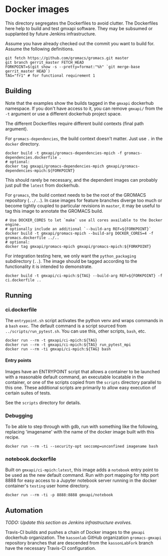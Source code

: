 # Docker images

This directory segregates the Dockerfiles to avoid clutter. The Dockerfiles
here help to build and test gmxapi software. They may be subsumed or supplanted
by future Jenkins infrastructure.

Assume you have already checked out the commit you want to build for.
Assume the following definitions.

    git fetch https://github.com/gromacs/gromacs.git master
    git branch gerrit_master FETCH_HEAD
    FORKPOINT=$(git show -s --pretty=format:"%h" `git merge-base gerrit_master HEAD`)
    TAG="fr1" # for functional requirement 1

## Building

Note that the examples show the builds tagged in the `gmxapi` dockerhub namespace.
If you don't have access to it, you can remove `gmxapi/` from the `-t` argument or use
a different dockerhub project space.

The different Dockerfiles require different build contexts (final path argument).

For `gromacs-dependencies`, the build context doesn't matter. Just use `.` in the
`docker` directory.

    docker build -t gmxapi/gromacs-dependencies-mpich -f gromacs-dependencies.dockerfile .
    # optional:
    docker tag gmxapi/gromacs-dependencies-mpich gmxapi/gromacs-dependencies-mpich:${FORKPOINT}

This should rarely be necessary, and the dependent images can probably just pull the `latest`
from dockerhub.

For `gromacs`, the build context needs to be the root of the GROMACS repository (`../..`).
In case images for feature branches diverge too much or become tightly coupled to particular revisions in `master`,
it may be useful to tag this image to annotate the GROMACS build.

    # Use DOCKER_CORES to let `make` use all cores available to the Docker engine.
    # optionally include an additional `--build-arg REF=${FORKPOINT}`
    docker build -t gmxapi/gromacs-mpich --build-arg DOCKER_CORES=4 -f gromacs.dockerfile ../..
    # optional:
    docker tag gmxapi/gromacs-mpich gmxapi/gromacs-mpich:${FORKPOINT}

For integration testing here, we only want the `python_packaging` subdirectory (`..`).
The image should be tagged according to the functionality it is intended to demonstrate.

    docker build -t gmxapi/ci-mpich:${TAG} --build-arg REF=${FORKPOINT} -f ci.dockerfile ..

## Running

### ci.dockerfile

The `entrypoint.sh` script activates the python venv and wraps commands in a `bash` `exec`.
The default command is a script sourced from `../scripts/run_pytest.sh`. You can use this,
other scripts, `bash`, etc.

    docker run --rm -t gmxapi/ci-mpich:${TAG}
    docker run --rm -t gmxapi/ci-mpich:${TAG} run_pytest_mpi
    docker run --rm -ti gmxapi/ci-mpich:${TAG} bash

#### Entry points

Images have an ENTRYPOINT script that allows
a container to be launched with a reasonable default command, an executable
locatable in the container, or one of the scripts copied from the `scripts`
directory parallel to this one. These additional scripts are primarily to
allow easy execution of certain suites of tests.

See the `scripts` directory for details.

### Debugging

To be able to step through with gdb, run with something like the following, replacing
'imagename' with the name of the docker image built with this recipe.

    docker run --rm -ti --security-opt seccomp=unconfined imagename bash

### notebook.dockerfile

Built on `gmxapi/ci-mpich:latest`, this image adds a `notebook` entry point to
be used as the new default command. Run with port mapping for http port 8888 for
easy access to a Jupyter notebook server running in the docker container's
`testing` user home directory.

    docker run --rm -ti -p 8888:8888 gmxapi/notebook

## Automation

*TODO: Update this section as Jenkins infrastructure evolves.*

Travis-CI builds and pushes a chain of Docker images to the `gmxapi` dockerhub organization.
The `kassonlab` GitHub organization `gromacs-gmxapi` repository branches that are descended from the `kassonLabFork`
branch have the necessary Travis-CI configuration.
